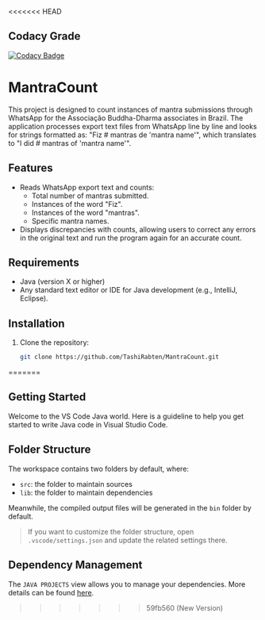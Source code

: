 <<<<<<< HEAD
## Codacy Grade
[![Codacy Badge](https://app.codacy.com/project/badge/Grade/4f9fc568d06943a9826ca6c746f6f414)](https://app.codacy.com?utm_source=gh&utm_medium=referral&utm_content=&utm_campaign=Badge_grade)

# MantraCount

This project is designed to count instances of mantra submissions through WhatsApp for the Associação Buddha-Dharma associates in Brazil. The application processes export text files from WhatsApp line by line and looks for strings formatted as: "Fiz # mantras de 'mantra name'", which translates to "I did # mantras of 'mantra name'".


## Features

- Reads WhatsApp export text and counts:
  - Total number of mantras submitted.
  - Instances of the word "Fiz".
  - Instances of the word "mantras".
  - Specific mantra names.
- Displays discrepancies with counts, allowing users to correct any errors in the original text and run the program again for an accurate count.

## Requirements

- Java (version X or higher)
- Any standard text editor or IDE for Java development (e.g., IntelliJ, Eclipse).

## Installation

1. Clone the repository:
   ```bash
   git clone https://github.com/TashiRabten/MantraCount.git

=======
## Getting Started

Welcome to the VS Code Java world. Here is a guideline to help you get started to write Java code in Visual Studio Code.

## Folder Structure

The workspace contains two folders by default, where:

- `src`: the folder to maintain sources
- `lib`: the folder to maintain dependencies

Meanwhile, the compiled output files will be generated in the `bin` folder by default.

> If you want to customize the folder structure, open `.vscode/settings.json` and update the related settings there.

## Dependency Management

The `JAVA PROJECTS` view allows you to manage your dependencies. More details can be found [here](https://github.com/microsoft/vscode-java-dependency#manage-dependencies).
>>>>>>> 59fb560 (New Version)
